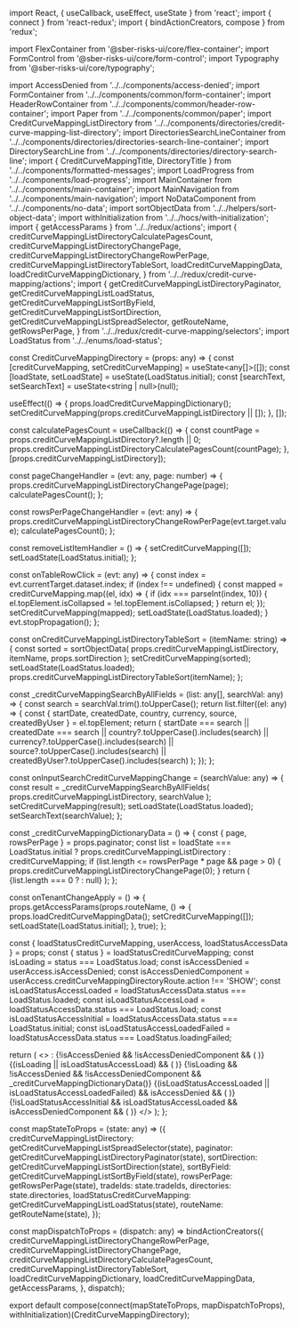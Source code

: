 import React, { useCallback, useEffect, useState } from 'react';
import { connect } from 'react-redux';
import { bindActionCreators, compose } from 'redux';

import FlexContainer from '@sber-risks-ui/core/flex-container';
import FormControl from '@sber-risks-ui/core/form-control';
import Typography from '@sber-risks-ui/core/typography';

import AccessDenied from '../../components/access-denied';
import FormContainer from '../../components/common/form-container';
import HeaderRowContainer from '../../components/common/header-row-container';
import Paper from '../../components/common/paper';
import CreditCurveMappingListDirectory from '../../components/directories/credit-curve-mapping-list-directory';
import DirectoriesSearchLineContainer from '../../components/directories/directories-search-line-container';
import DirectorySearchLine from '../../components/directories/directory-search-line';
import { CreditCurveMappingTitle, DirectoryTitle } from '../../components/formatted-messages';
import LoadProgress from '../../components/load-progress';
import MainContainer from '../../components/main-container';
import MainNavigation from '../../components/main-navigation';
import NoDataComponent from '../../components/no-data';
import sortObjectData from '../../helpers/sort-object-data';
import withInitialization from '../../hocs/with-initialization';
import { getAccessParams } from '../../redux/actions';
import {
  creditCurveMappingListDirectoryCalculatePagesCount,
  creditCurveMappingListDirectoryChangePage,
  creditCurveMappingListDirectoryChangeRowPerPage,
  creditCurveMappingListDirectoryTableSort,
  loadCreditCurveMappingData,
  loadCreditCurveMappingDictionary,
} from '../../redux/credit-curve-mapping/actions';
import {
  getCreditCurveMappingListDirectoryPaginator,
  getCreditCurveMappingListLoadStatus,
  getCreditCurveMappingListSortByField,
  getCreditCurveMappingListSortDirection,
  getCreditCurveMappingListSpreadSelector,
  getRouteName,
  getRowsPerPage,
} from '../../redux/credit-curve-mapping/selectors';
import LoadStatus from '../../enums/load-status';

const CreditCurveMappingDirectory = (props: any) => {
  const [creditCurveMapping, setCreditCurveMapping] = useState<any[]>([]);
  const [loadState, setLoadState] = useState<string>(LoadStatus.initial);
  const [searchText, setSearchText] = useState<string | null>(null);

  useEffect(() => {
    props.loadCreditCurveMappingDictionary();
    setCreditCurveMapping(props.creditCurveMappingListDirectory || []);
  }, []);

  const calculatePagesCount = useCallback(() => {
    const countPage = props.creditCurveMappingListDirectory?.length || 0;
    props.creditCurveMappingListDirectoryCalculatePagesCount(countPage);
  }, [props.creditCurveMappingListDirectory]);

  const pageChangeHandler = (evt: any, page: number) => {
    props.creditCurveMappingListDirectoryChangePage(page);
    calculatePagesCount();
  };

  const rowsPerPageChangeHandler = (evt: any) => {
    props.creditCurveMappingListDirectoryChangeRowPerPage(evt.target.value);
    calculatePagesCount();
  };

  const removeListItemHandler = () => {
    setCreditCurveMapping([]);
    setLoadState(LoadStatus.initial);
  };

  const onTableRowClick = (evt: any) => {
    const index = evt.currentTarget.dataset.index;
    if (index !== undefined) {
      const mapped = creditCurveMapping.map((el, idx) => {
        if (idx === parseInt(index, 10)) {
          el.topElement.isCollapsed = !el.topElement.isCollapsed;
        }
        return el;
      });
      setCreditCurveMapping(mapped);
      setLoadState(LoadStatus.loaded);
    }
    evt.stopPropagation();
  };

  const onCreditCurveMappingListDirectoryTableSort = (itemName: string) => {
    const sorted = sortObjectData(
      props.creditCurveMappingListDirectory,
      itemName,
      props.sortDirection
    );
    setCreditCurveMapping(sorted);
    setLoadState(LoadStatus.loaded);
    props.creditCurveMappingListDirectoryTableSort(itemName);
  };

  const _creditCurveMappingSearchByAllFields = (list: any[], searchVal: any) => {
    const search = searchVal.trim().toUpperCase();
    return list.filter((el: any) => {
      const { startDate, createdDate, country, currency, source, createdByUser } = el.topElement;
      return (
        startDate === search ||
        createdDate === search ||
        country?.toUpperCase().includes(search) ||
        currency?.toUpperCase().includes(search) ||
        source?.toUpperCase().includes(search) ||
        createdByUser?.toUpperCase().includes(search)
      );
    });
  };

  const onInputSearchCreditCurveMappingChange = (searchValue: any) => {
    const result = _creditCurveMappingSearchByAllFields(
      props.creditCurveMappingListDirectory,
      searchValue
    );
    setCreditCurveMapping(result);
    setLoadState(LoadStatus.loaded);
    setSearchText(searchValue);
  };

  const _creditCurveMappingDictionaryData = () => {
    const { page, rowsPerPage } = props.paginator;
    const list = loadState === LoadStatus.initial ? props.creditCurveMappingListDirectory : creditCurveMapping;
    if (list.length <= rowsPerPage * page && page > 0) {
      props.creditCurveMappingListDirectoryChangePage(0);
    }
    return (
      <FlexContainer flexDirection="column" alignItems="flex-start" margin="30px 0 0 0">
        <CreditCurveMappingListDirectory
          creditCurveMappingCount={list.length}
          sortDirection={props.sortDirection}
          sortByField={props.sortByField}
          paginator={props.paginator}
          creditCurveMappingItems={list}
          creditCurveMappingListDirectoryTableSort={onCreditCurveMappingListDirectoryTableSort}
          creditCurveMappingListDirectoryToggleItem={props.creditCurveMappingListDirectoryToggleItem}
          removeListItemHandler={removeListItemHandler}
          onTableRowClick={onTableRowClick}
          directories={props.directories}
          userAccess={props.userAccess}
          onPageChange={pageChangeHandler}
          onRowsPerPageChange={rowsPerPageChangeHandler}
          rowsPerPageOptions={props.rowsPerPage}
          rowsPerPage={rowsPerPage}
        />
        {list.length === 0 ? <NoDataComponent /> : null}
      </FlexContainer>
    );
  };

  const onTenantChangeApply = () => {
    props.getAccessParams(props.routeName, () => {
      props.loadCreditCurveMappingData();
      setCreditCurveMapping([]);
      setLoadState(LoadStatus.initial);
    }, true);
  };

  const {
    loadStatusCreditCurveMapping,
    userAccess,
    loadStatusAccessData
  } = props;
  const { status } = loadStatusCreditCurveMapping;
  const isLoading = status === LoadStatus.load;
  const isAccessDenied = userAccess.isAccessDenied;
  const isAccessDeniedComponent = userAccess.creditCurveMappingDirectoryRoute.action !== 'SHOW';
  const isLoadStatusAccessLoaded = loadStatusAccessData.status === LoadStatus.loaded;
  const isLoadStatusAccessLoad = loadStatusAccessData.status === LoadStatus.load;
  const isLoadStatusAccessInitial = loadStatusAccessData.status === LoadStatus.initial;
  const isLoadStatusAccessLoadedFailed = loadStatusAccessData.status === LoadStatus.loadingFailed;

  return (
    <>
      <MainNavigation onTenantChangeApply={onTenantChangeApply}>
        <HeaderRowContainer id="credit-curce-mapping-directory">
          <FormContainer position="relative" left={15} top={0}>
            <FormControl>
              <Typography variant="H1">
                <DirectoryTitle />: <CreditCurveMappingTitle />
              </Typography>
              {!isAccessDenied && !isAccessDeniedComponent && (
                <DirectoriesSearchLineContainer>
                  <DirectorySearchLine
                    id="creditCurveMapping-directory-search"
                    name="creditCurveMapping-directory-search"
                    searchString={searchText}
                    onSearchStringChange={onInputSearchCreditCurveMappingChange}
                  />
                </DirectoriesSearchLineContainer>
              )}
            </FormControl>
          </FormContainer>
        </HeaderRowContainer>
        <MainContainer loadStatusUserData={props.loadStatusUserData}>
          <Paper>
            {(isLoading || isLoadStatusAccessLoad) && (
              <FlexContainer margin="10px 0 0 0">
                <LoadProgress />
              </FlexContainer>
            )}
            {!isLoading && !isAccessDenied && !isAccessDeniedComponent && _creditCurveMappingDictionaryData()}
            {(isLoadStatusAccessLoaded || isLoadStatusAccessLoadedFailed) && isAccessDenied && (
              <AccessDenied message="Система Loan Pricing" comments={loadStatusAccessData.message} />
            )}
            {!isLoadStatusAccessInitial && isLoadStatusAccessLoaded && isAccessDeniedComponent && (
              <AccessDenied
                message="Credit curve mapping directory"
                comments={userAccess.creditCurveMappingDirectoryRoute.message}
              />
            )}
          </Paper>
        </MainContainer>
      </MainNavigation>
    </>
  );
};

const mapStateToProps = (state: any) => ({
  creditCurveMappingListDirectory: getCreditCurveMappingListSpreadSelector(state),
  paginator: getCreditCurveMappingListDirectoryPaginator(state),
  sortDirection: getCreditCurveMappingListSortDirection(state),
  sortByField: getCreditCurveMappingListSortByField(state),
  rowsPerPage: getRowsPerPage(state),
  tradeIds: state.tradeIds,
  directories: state.directories,
  loadStatusCreditCurveMapping: getCreditCurveMappingListLoadStatus(state),
  routeName: getRouteName(state),
});

const mapDispatchToProps = (dispatch: any) => bindActionCreators({
  creditCurveMappingListDirectoryChangeRowPerPage,
  creditCurveMappingListDirectoryChangePage,
  creditCurveMappingListDirectoryCalculatePagesCount,
  creditCurveMappingListDirectoryTableSort,
  loadCreditCurveMappingDictionary,
  loadCreditCurveMappingData,
  getAccessParams,
}, dispatch);

export default compose(connect(mapStateToProps, mapDispatchToProps), withInitialization)(CreditCurveMappingDirectory);
